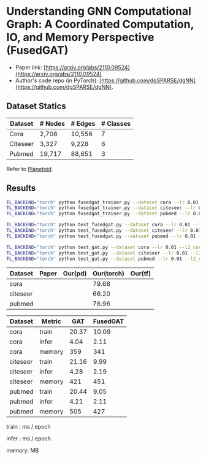 Understanding GNN Computational Graph: A Coordinated Computation, IO, and Memory Perspective (FusedGAT)
============

- Paper link: [https://arxiv.org/abs/2110.09524](https://arxiv.org/abs/2110.09524)
- Author's code repo (in PyTorch):
  [https://github.com/dgSPARSE/dgNN](https://github.com/dgSPARSE/dgNN).

Dataset Statics
-------

| Dataset  | # Nodes | # Edges | # Classes |
| -------- | ------- | ------- | --------- |
| Cora     | 2,708   | 10,556  | 7         |
| Citeseer | 3,327   | 9,228   | 6         |
| Pubmed   | 19,717  | 88,651  | 3         |

Refer to [Planetoid](https://gammagl.readthedocs.io/en/latest/api/gammagl.datasets.html#gammagl.datasets.Planetoid).

Results
-------

```bash
TL_BACKEND="torch" python fusedgat_trainer.py --dataset cora --lr 0.01 --l2_coef 0.005 --drop_rate 0.7
TL_BACKEND="torch" python fusedgat_trainer.py --dataset citeseer --lr 0.01 --l2_coef 0.01 --drop_rate 0.6
TL_BACKEND="torch" python fusedgat_trainer.py --dataset pubmed --lr 0.01 --l2_coef 0.001 --drop_rate 0.2

TL_BACKEND="torch" python test_fusedgat.py --dataset cora --lr 0.01 --l2_coef 0.005 --drop_rate 0.7
TL_BACKEND="torch" python test_fusedgat.py --dataset citeseer --lr 0.01 --l2_coef 0.01 --drop_rate 0.6
TL_BACKEND="torch" python test_fusedgat.py --dataset pubmed --lr 0.01 --l2_coef 0.001 --drop_rate 0.2

TL_BACKEND="torch" python test_gat.py --dataset cora --lr 0.01 --l2_coef 0.005 --drop_rate 0.7
TL_BACKEND="torch" python test_gat.py --dataset citeseer --lr 0.01 --l2_coef 0.01 --drop_rate 0.6
TL_BACKEND="torch" python test_gat.py --dataset pubmed --lr 0.01 --l2_coef 0.001 --drop_rate 0.2
```

| Dataset  | Paper      | Our(pd)      | Our(torch)   | Our(tf)      |
| -------- | ---------- | ------------ | ------------ | ------------ |
| cora     |            |              |    79.68     |              |
| citeseer |            |              |    66.20     |              |
| pubmed   |            |              |    76.96     |              |


| Dataset  | Metric     | GAT          | FusedGAT     |
| -------- | ---------- | ------------ | ------------ |
| cora     | train      |    20.37     |    10.09     |
| cora     | infer      |     4.04     |     2.11     |
| cora     | memory     |     359      |     341      |
| citeseer | train      |    21.16     |     9.99     |
| citeseer | infer      |     4.28     |     2.19     |
| citeseer | memory     |     421      |     451      |
| pubmed   | train      |    20.44     |     9.05     |
| pubmed   | infer      |     4.21     |     2.11     |
| pubmed   | memory     |     505      |     427      |

train : ms / epoch

infer : ms / epoch

memory: MB
